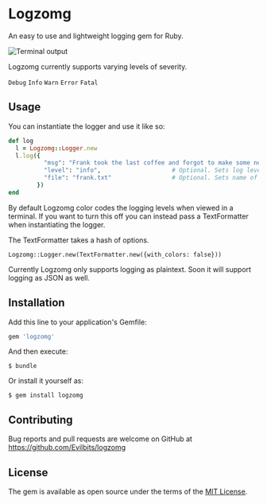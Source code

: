 # Logzomg

An easy to use and lightweight logging gem for Ruby.

![Terminal output](http://i.imgur.com/reu3xof.png)

Logzomg currently supports varying levels of severity.

`
Debug
`
`
Info
`
`
Warn
`
`
Error
`
`
Fatal
`

## Usage

You can instantiate the logger and use it like so:

```ruby
def log
  l = Logzomg::Logger.new
  l.log({
          "msg": "Frank took the last coffee and forgot to make some new. Fire him?", 
          "level": "info",                    # Optional. Sets log level. Default is warning
          "file": "frank.txt"                 # Optional. Sets name of file to log to. Default is log.txt
        })
end  
```

By default Logzomg color codes the logging levels when viewed in a terminal. If you want to turn this off you can instead pass a TextFormatter when instantiating the logger.

The TextFormatter takes a hash of options.

`
  Logzomg::Logger.new(TextFormatter.new({with_colors: false}))
`

Currently Logzomg only supports logging as plaintext. Soon it will support logging as JSON as well.


## Installation

Add this line to your application's Gemfile:

```ruby
gem 'logzomg'
```

And then execute:

    $ bundle

Or install it yourself as:

    $ gem install logzomg

## Contributing

Bug reports and pull requests are welcome on GitHub at https://github.com/Evilbits/logzomg


## License

The gem is available as open source under the terms of the [MIT License](http://opensource.org/licenses/MIT).

